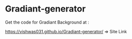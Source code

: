# Gradiant-generator
 
Get the code for Gradiant Background at :

https://vishwas031.github.io/Gradiant-generator/ => Site Link

